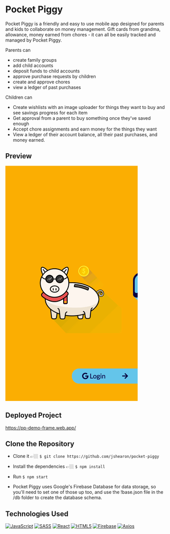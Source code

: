 # Pocket Piggy

Pocket Piggy is a friendly and easy to use mobile app designed for parents and kids to collaborate on money management. Gift cards from grandma, allowance, money earned from chores - it can all be easily tracked and managed by Pocket Piggy. 

Parents can 
  * create family groups
  * add child accounts
  * deposit funds to child accounts
  * approve purchase requests by children
  * create and approve chores
  * view a ledger of past purchases

Children can
  * Create wishlists with an image uploader for things they want to buy and see savings progress for each item
  * Get approval from a parent to buy something once they've saved enough
  * Accept chore assignments and earn money for the things they want
  * View a ledger of their account balance, all their past purchases, and money earned. 

## Preview

![Pockey Piggy](pocket-piggy-ss.gif)

## Deployed Project

https://pp-demo-frame.web.app/

## Clone the Repository
- Clone it 👉🏼 `$ git clone https://github.com/jshearon/pocket-piggy`

- Install the dependencies 👉🏼 `$ npm install`

- Run `$ npm start`

- Pocket Piggy uses Google's Firebase Database for data storage, so you'll need to set one of those up too, and use the  !base.json file in the /db folder to create the database schema. 

## Technologies Used
[![JavaScript](https://img.shields.io/badge/-JavaScript-2c9fcc?style=flat-square)](#) [![SASS](https://img.shields.io/badge/-SASS-2c9fcc?style=flat-square)](#) [![React](https://img.shields.io/badge/-React-2c9fcc?style=flat-square)](#) [![HTML5](https://img.shields.io/badge/-HTML5-2c9fcc?style=flat-square)](#) [![Firebase](https://img.shields.io/badge/-Firebase-2c9fcc?style=flat-square)](#) [![Axios](https://img.shields.io/badge/-Axios-2c9fcc?style=flat-square)](#)
